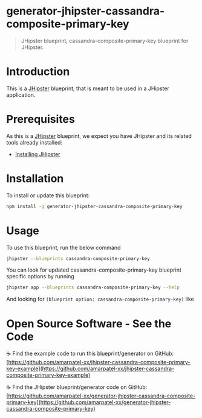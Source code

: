 # generator-jhipster-cassandra-composite-primary-key

> JHipster blueprint, cassandra-composite-primary-key blueprint for JHipster.

# Introduction

This is a [JHipster](https://www.jhipster.tech/) blueprint, that is meant to be used in a JHipster application.

# Prerequisites

As this is a [JHipster](https://www.jhipster.tech/) blueprint, we expect you have JHipster and its related tools already installed:

- [Installing JHipster](https://www.jhipster.tech/installation/)

# Installation

To install or update this blueprint:

```bash
npm install -g generator-jhipster-cassandra-composite-primary-key
```

# Usage

To use this blueprint, run the below command

```bash
jhipster --blueprints cassandra-composite-primary-key
```

You can look for updated cassandra-composite-primary-key blueprint specific options by running

```bash
jhipster app --blueprints cassandra-composite-primary-key --help
```

And looking for `(blueprint option: cassandra-composite-primary-key)` like

# Open Source Software - See the Code

☕️ Find the example code to run this blueprint/generator on GitHub:
[https://github.com/amarpatel-xx/jhipster-cassandra-composite-primary-key-example](https://github.com/amarpatel-xx/jhipster-cassandra-composite-primary-key-example)

☕️ Find the JHipster blueprint/generator code on GitHub:
[https://github.com/amarpatel-xx/generator-jhipster-cassandra-composite-primary-key](https://github.com/amarpatel-xx/generator-jhipster-cassandra-composite-primary-key)
